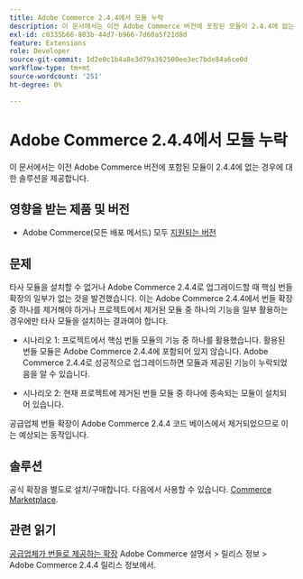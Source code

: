 ```yaml
---
title: Adobe Commerce 2.4.4에서 모듈 누락
description: 이 문서에서는 이전 Adobe Commerce 버전에 포함된 모듈이 2.4.4에 없는 경우에 발생하는 문제에 대한 해결 방법을 제공합니다.
exl-id: c0335b66-803b-44d7-b966-7d60a5f21d8d
feature: Extensions
role: Developer
source-git-commit: 1d2e0c1b4a8e3d79a362500ee3ec7bde84a6ce0d
workflow-type: tm+mt
source-wordcount: '251'
ht-degree: 0%

---
```


# Adobe Commerce 2.4.4에서 모듈 누락

이 문서에서는 이전 Adobe Commerce 버전에 포함된 모듈이 2.4.4에 없는 경우에 대한 솔루션을 제공합니다.

## 영향을 받는 제품 및 버전

* Adobe Commerce(모든 배포 메서드) 모두  [지원되는 버전](https://www.adobe.com/content/dam/cc/en/legal/terms/enterprise/pdfs/Adobe-Commerce-Software-Lifecycle-Policy.pdf)

## 문제

타사 모듈을 설치할 수 없거나 Adobe Commerce 2.4.4로 업그레이드할 때 핵심 번들 확장의 일부가 없는 것을 발견했습니다. 이는 Adobe Commerce 2.4.4에서 번들 확장 중 하나를 제거해야 하거나 프로젝트에서 제거된 모듈 중 하나의 기능을 일부 활용하는 경우에만 타사 모듈을 설치하는 결과여야 합니다.

* 시나리오 1: 프로젝트에서 핵심 번들 모듈의 기능 중 하나를 활용했습니다. 활용된 번들 모듈은 Adobe Commerce 2.4.4에 포함되어 있지 않습니다. Adobe Commerce 2.4.4로 성공적으로 업그레이드하면 모듈과 제공된 기능이 누락되었음을 알 수 있습니다.

* 시나리오 2: 현재 프로젝트에 제거된 번들 모듈 중 하나에 종속되는 모듈이 설치되어 있습니다.

공급업체 번들 확장이 Adobe Commerce 2.4.4 코드 베이스에서 제거되었으므로 이는 예상되는 동작입니다.

## 솔루션

공식 확장을 별도로 설치/구매합니다. 다음에서 사용할 수 있습니다. [Commerce Marketplace](https://marketplace.magento.com/extensions.html).

## 관련 읽기

[공급업체가 번들로 제공하는 확장](https://experienceleague.adobe.com/docs/commerce-operations/release/notes/adobe-commerce/2-4-4.html?#vendor-bundled-extensions) Adobe Commerce 설명서 > 릴리스 정보 > Adobe Commerce 2.4.4 릴리스 정보에서.
